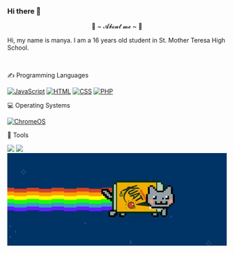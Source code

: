### Hi there 👋

<!--
**manya-feng/manya-feng** is a ✨ _special_ ✨ repository because its `README.md` (this file) appears on your GitHub profile.

Here are some ideas to get you started:

- 🔭 I’m currently working on ...
- 🌱 I’m currently learning ...
- 👯 I’m looking to collaborate on ...
- 🤔 I’m looking for help with ...
- 💬 Ask me about ...
- 📫 How to reach me: ...
- 😄 Pronouns: ...
- ⚡ Fun fact: ...
-->
<p align="center"> 🦊 ~ 𝓐𝓫𝓸𝓾𝓽 𝓶𝓮 ~ 🦊 </p>
<p>Hi, my name is manya. I am a 16 years old student in St. Mother Teresa High School.</p>
<br />
<p>✍ Programming Languages</p>
<a href="https://github.com/search?q=user%3Amanya-feng+language%3Ajavascript"><img alt="JavaScript" src="https://img.shields.io/badge/JavaScript-F7DF1E.svg?logo=javascript&logoColor=white"></a>
  <a href="https://github.com/search?q=user%3Amanya-feng+language%3Ahtml"><img alt="HTML" src="https://img.shields.io/badge/HTML-E34F26.svg?logo=html5&logoColor=white"></a>
    <a href="https://github.com/search?q=user%3Amanya-feng+language%3Acss"><img alt="CSS" src="https://img.shields.io/badge/CSS-1572B6.svg?logo=css3&logoColor=white"></a>
      <a href="https://github.com/search?q=user%3Amanya-feng+language%3Aphp"><img alt="PHP" src="https://img.shields.io/badge/PHP-%23777BB4.svg?logo=php&logoColor=black"></a>
<br />
<p>💻 Operating Systems</p>
  <a href="https://www.google.com/intl/en_ca/chromebook/chrome-os/"><img src="https://img.shields.io/badge/chrome%20os-3d89fc?logo=google%20chrome&logoColor=white" alt="ChromeOS"></a>
  <br />
<p>🔧 Tools</p>
<img  src="https://readme-components.vercel.app/api?component=logo&fill=black&logo=github">
<img  src="https://readme-components.vercel.app/api?component=logo&fill=black&logo=javascript&svgfill=f6df1c">
<br />
<img  src="images/code.webp">